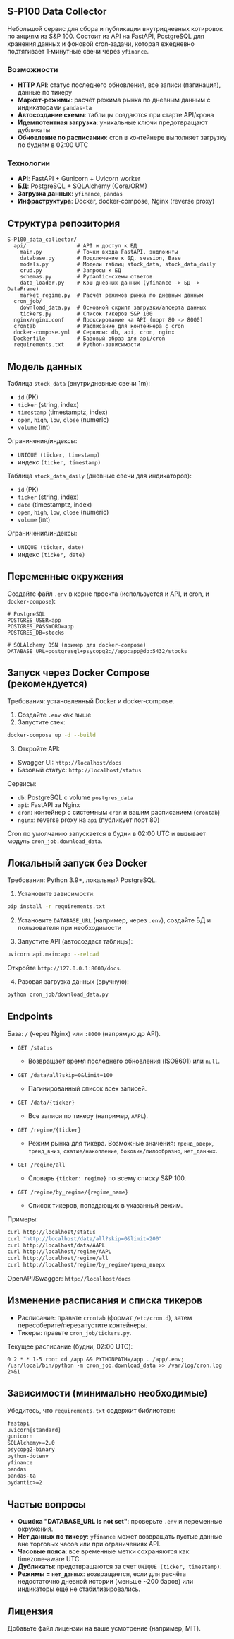 ## S-P100 Data Collector

Небольшой сервис для сбора и публикации внутридневных котировок по акциям из S&P 100. 
Состоит из API на FastAPI, PostgreSQL для хранения данных и фоновой cron‑задачи, которая ежедневно подтягивает 1‑минутные свечи через `yfinance`.

### Возможности
- **HTTP API**: статус последнего обновления, все записи (пагинация), данные по тикеру
- **Маркет‑режимы**: расчёт режима рынка по дневным данным с индикаторами `pandas-ta`
- **Автосоздание схемы**: таблицы создаются при старте API/крона
- **Идемпотентная загрузка**: уникальные ключи предотвращают дубликаты
- **Обновление по расписанию**: cron в контейнере выполняет загрузку по будням в 02:00 UTC

### Технологии
- **API**: FastAPI + Gunicorn + Uvicorn worker
- **БД**: PostgreSQL + SQLAlchemy (Core/ORM)
- **Загрузка данных**: `yfinance`, `pandas`
- **Инфраструктура**: Docker, docker‑compose, Nginx (reverse proxy)

## Структура репозитория
```
S-P100_data_collector/
  api/                # API и доступ к БД
    main.py           # Точки входа FastAPI, эндпоинты
    database.py       # Подключение к БД, session, Base
    models.py         # Модели таблиц stock_data, stock_data_daily
    crud.py           # Запросы к БД
    schemas.py        # Pydantic-схемы ответов
    data_loader.py    # Кэш дневных данных (yfinance -> БД -> DataFrame)
    market_regime.py  # Расчёт режимов рынка по дневным данным
  cron_job/
    download_data.py  # Основной скрипт загрузки/апсерта данных
    tickers.py        # Список тикеров S&P 100
  nginx/nginx.conf    # Проксирование на API (порт 80 -> 8000)
  crontab             # Расписание для контейнера с cron
  docker-compose.yml  # Сервисы: db, api, cron, nginx
  Dockerfile          # Базовый образ для api/cron
  requirements.txt    # Python-зависимости
```

## Модель данных
Таблица `stock_data` (внутридневные свечи 1m):
- `id` (PK)
- `ticker` (string, index)
- `timestamp` (timestamptz, index)
- `open`, `high`, `low`, `close` (numeric)
- `volume` (int)

Ограничения/индексы:
- `UNIQUE (ticker, timestamp)`
- индекс `(ticker, timestamp)`

Таблица `stock_data_daily` (дневные свечи для индикаторов):
- `id` (PK)
- `ticker` (string, index)
- `date` (timestamptz, index)
- `open`, `high`, `low`, `close` (numeric)
- `volume` (int)

Ограничения/индексы:
- `UNIQUE (ticker, date)`
- индекс `(ticker, date)`

## Переменные окружения
Создайте файл `.env` в корне проекта (используется и API, и cron, и `docker-compose`):
```env
# PostgreSQL
POSTGRES_USER=app
POSTGRES_PASSWORD=app
POSTGRES_DB=stocks

# SQLAlchemy DSN (пример для docker-compose)
DATABASE_URL=postgresql+psycopg2://app:app@db:5432/stocks
```

## Запуск через Docker Compose (рекомендуется)
Требования: установленный Docker и docker‑compose.

1) Создайте `.env` как выше
2) Запустите стек:
```bash
docker-compose up -d --build
```
3) Откройте API:
- Swagger UI: `http://localhost/docs`
- Базовый статус: `http://localhost/status`

Сервисы:
- `db`: PostgreSQL с volume `postgres_data`
- `api`: FastAPI за Nginx
- `cron`: контейнер с системным `cron` и вашим расписанием (`crontab`)
- `nginx`: reverse proxy на `api` (публикует порт 80)

Cron по умолчанию запускается в будни в 02:00 UTC и вызывает модуль `cron_job.download_data`.

## Локальный запуск без Docker
Требования: Python 3.9+, локальный PostgreSQL.

1) Установите зависимости:
```bash
pip install -r requirements.txt
```

2) Установите `DATABASE_URL` (например, через `.env`), создайте БД и пользователя при необходимости

3) Запустите API (автосоздаст таблицы):
```bash
uvicorn api.main:app --reload
```
Откройте `http://127.0.0.1:8000/docs`.

4) Разовая загрузка данных (вручную):
```bash
python cron_job/download_data.py
```

## Endpoints
База: `/` (через Nginx) или `:8000` (напрямую до API).

- `GET /status`
  - Возвращает время последнего обновления (ISO8601) или `null`.

- `GET /data/all?skip=0&limit=100`
  - Пагинированный список всех записей.

- `GET /data/{ticker}`
  - Все записи по тикеру (например, `AAPL`).

- `GET /regime/{ticker}`
  - Режим рынка для тикера. Возможные значения: `тренд_вверх`, `тренд_вниз`, `сжатие/накопление`, `боковик/пилообразно`, `нет_данных`.

- `GET /regime/all`
  - Словарь `{ticker: regime}` по всему списку S&P 100.

- `GET /regime/by_regime/{regime_name}`
  - Список тикеров, попадающих в указанный режим.

Примеры:
```bash
curl http://localhost/status
curl "http://localhost/data/all?skip=0&limit=200"
curl http://localhost/data/AAPL
curl http://localhost/regime/AAPL
curl http://localhost/regime/all
curl http://localhost/regime/by_regime/тренд_вверх
```

OpenAPI/Swagger: `http://localhost/docs`

## Изменение расписания и списка тикеров
- Расписание: правьте `crontab` (формат `/etc/cron.d`), затем пересоберите/перезапустите контейнеры.
- Тикеры: правьте `cron_job/tickers.py`.

Текущее расписание (будни, 02:00 UTC):
```cron
0 2 * * 1-5 root cd /app && PYTHONPATH=/app . /app/.env; /usr/local/bin/python -m cron_job.download_data >> /var/log/cron.log 2>&1
```

## Зависимости (минимально необходимые)
Убедитесь, что `requirements.txt` содержит библиотеки:
```txt
fastapi
uvicorn[standard]
gunicorn
SQLAlchemy>=2.0
psycopg2-binary
python-dotenv
yfinance
pandas
pandas-ta
pydantic>=2
```

## Частые вопросы
- **Ошибка "DATABASE_URL is not set"**: проверьте `.env` и переменные окружения.
- **Нет данных по тикеру**: `yfinance` может возвращать пустые данные вне торговых часов или при ограничениях API.
- **Часовые пояса**: все временные метки сохраняются как timezone‑aware UTC.
- **Дубликаты**: предотвращаются за счет `UNIQUE (ticker, timestamp)`.
- **Режимы = `нет_данных`**: возвращается, если для расчёта недостаточно дневной истории (меньше ~200 баров) или индикаторы ещё не стабилизировались.

## Лицензия
Добавьте файл лицензии на ваше усмотрение (например, MIT).
